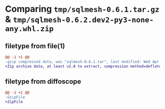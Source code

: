 # Comparing `tmp/sqlmesh-0.6.1.tar.gz` & `tmp/sqlmesh-0.6.2.dev2-py3-none-any.whl.zip`

## filetype from file(1)

```diff
@@ -1 +1 @@
-gzip compressed data, was "sqlmesh-0.6.1.tar", last modified: Wed Apr 26 18:54:54 2023, max compression
+Zip archive data, at least v2.0 to extract, compression method=deflate
```

## filetype from diffoscope

```diff
@@ -1 +1 @@
-GzipFile
+ZipFile
```

